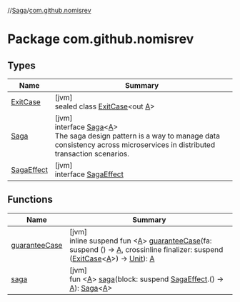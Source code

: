 //[Saga](../../index.md)/[com.github.nomisrev](index.md)

# Package com.github.nomisrev

## Types

| Name | Summary |
|---|---|
| [ExitCase](-exit-case/index.md) | [jvm]<br>sealed class [ExitCase](-exit-case/index.md)<out [A](-exit-case/index.md)> |
| [Saga](-saga/index.md) | [jvm]<br>interface [Saga](-saga/index.md)<[A](-saga/index.md)><br>The saga design pattern is a way to manage data consistency across microservices in distributed transaction scenarios. |
| [SagaEffect](-saga-effect/index.md) | [jvm]<br>interface [SagaEffect](-saga-effect/index.md) |

## Functions

| Name | Summary |
|---|---|
| [guaranteeCase](guarantee-case.md) | [jvm]<br>inline suspend fun <[A](guarantee-case.md)> [guaranteeCase](guarantee-case.md)(fa: suspend () -> [A](guarantee-case.md), crossinline finalizer: suspend ([ExitCase](-exit-case/index.md)<[A](guarantee-case.md)>) -> [Unit](https://kotlinlang.org/api/latest/jvm/stdlib/kotlin/-unit/index.html)): [A](guarantee-case.md) |
| [saga](saga.md) | [jvm]<br>fun <[A](saga.md)> [saga](saga.md)(block: suspend [SagaEffect](-saga-effect/index.md).() -> [A](saga.md)): [Saga](-saga/index.md)<[A](saga.md)> |

